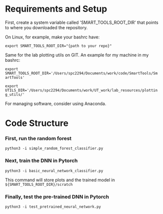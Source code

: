 
# Requirements and Setup

First, create a system variable called 'SMART_TOOLS_ROOT_DIR' that points to where
you downloaded the repository.

On Linux, for example, make your bashrc have:

`export SMART_TOOLS_ROOT_DIR="{path to your repo}"`

Same for the lab plotting utils on GIT. An example for my machine in my bashrc:

`export SMART_TOOLS_ROOT_DIR='/Users/spc2294/Documents/work/code/SmartTools/SmartTools'`

`export UTILS_DIR='/Users/spc2294/Documents/work/UT_work/lab_resources/plotting_utils/'`

For managing software, consider using Anaconda.

# Code Structure

### First, run the random forest
`python3 -i simple_random_forest_classifier.py`

### Next, train the DNN in Pytorch

`python3 -i basic_neural_network_classifier.py`

This command will store plots and the trained model in `${SMART_TOOLS_ROOT_DIR}/scratch`


### Finally, test the pre-trained DNN in Pytorch

`python3 -i test_pretrained_neural_network.py`
